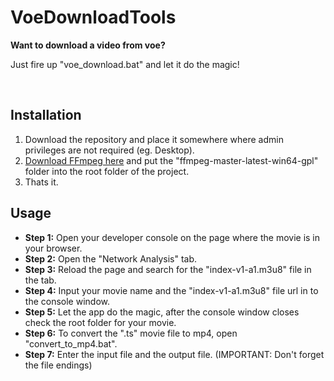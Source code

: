 # VoeDownloadTools

**Want to download a video from voe?**

Just fire up "voe_download.bat" and let it do the magic!

<br>

## Installation

1. Download the repository and place it somewhere where admin privileges are not required (eg. Desktop).
2. [Download FFmpeg here](https://github.com/BtbN/FFmpeg-Builds/releases) and put the "ffmpeg-master-latest-win64-gpl" folder into the root folder of the project.
3. Thats it.

## Usage
- **Step 1:** Open your developer console on the page where the movie is in your browser.
- **Step 2:** Open the "Network Analysis" tab.
- **Step 3:** Reload the page and search for the "index-v1-a1.m3u8" file in the tab.
- **Step 4:** Input your movie name and the "index-v1-a1.m3u8" file url in to the console window.
- **Step 5:** Let the app do the magic, after the console window closes check the root folder for your movie.
- **Step 6:** To convert the ".ts" movie file to mp4, open "convert_to_mp4.bat".
- **Step 7:** Enter the input file and the output file. (IMPORTANT: Don't forget the file endings)
